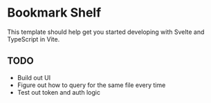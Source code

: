 # Bookmark Shelf

This template should help get you started developing with Svelte and TypeScript in Vite.

## TODO

- Build out UI
- Figure out how to query for the same file every time
- Test out token and auth logic

